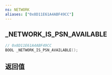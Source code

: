 ```yaml
---
ns: NETWORK
aliases: ["0x8D11E61A4ABF49CC"]
---
```

## _NETWORK_IS_PSN_AVAILABLE

```c
// 0x8D11E61A4ABF49CC
BOOL _NETWORK_IS_PSN_AVAILABLE();
```


## 返回值
